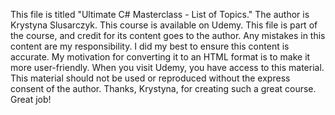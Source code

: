 This file is titled "Ultimate C# Masterclass - List of Topics."
The author is Krystyna Slusarczyk.
This course is available on Udemy.
This file is part of the course, and credit for its content goes to the author.
Any mistakes in this content are my responsibility.
I did my best to ensure this content is accurate. My motivation for converting it to an HTML format is to make it more user-friendly.
When you visit Udemy, you have access to this material.
This material should not be used or reproduced without the express consent of the author.
Thanks, Krystyna, for creating such a great course. Great job!
